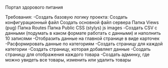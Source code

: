 Портал здорового питания

Требования: -Создать базовую логику проекта: Создать конфигурационный файл Создать основной файл сервера Папка Views (pug) Папка Routes Папка Public CSS (stylys) js images -Создать CSV с данными (подумать в каком формате работать с данными) и наполнить 10 записями -Отобразить данные на главной странице в виде карточек -Расформировать данные по категориям -Создать страницу для каждой категории -Создать страницу, которая добавляет данные
-Создать страницу для отображения каждого товара -Создать админку, где можно увидеть все товары, изменить или удалить товары
